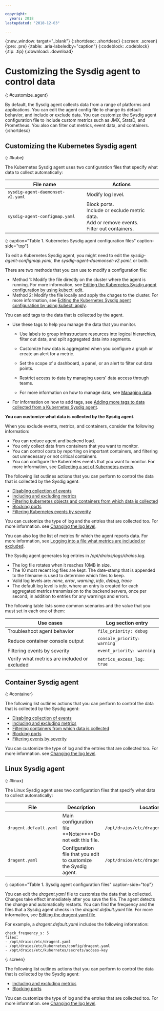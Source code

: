 ```yaml
---

copyright:
  years: 2018
lastupdated: "2018-12-03"

---
```


{:new_window: target="_blank"}
{:shortdesc: .shortdesc}
{:screen: .screen}
{:pre: .pre}
{:table: .aria-labeledby="caption"}
{:codeblock: .codeblock}
{:tip: .tip}
{:download: .download}

# Customizing the Sysdig agent to control data
{: #customize_agent}

By default, the Sysdig agent collects data from a range of platforms and applications. You can edit the agent config file to change its default behavior, and include or exclude data. You can customize the Sysdig agent configuration file to include custom metrics such as JMX, StatsD, and Prometheus. You also can filter out metrics, event data, and containers.
{:shortdesc}

## Customizing the Kubernetes Sysdig agent
{: #kube}

The Kubernetes Sysdig agent uses two configuration files that specify what data to collect automatically:

| File name                        | Actions           |
|----------------------------------|-------------------|
| `sysdig-agent-daemonset-v2.yaml` | Modify log level. |
| `sysdig-agent-configmap.yaml`    | Block ports. </br>Include or exclude metric data. </br>Add or remove events. </br>Filter out containers. |
{: caption="Table 1. Kubernetes Sysdig agent configuration files" caption-side="top"} 

To edit a Kubernetes Sysdig agent, you might need to edit the *sysdig-agent-configmap.yaml*, the *sysdig-agent-daemonset-v2.yaml*, or both.

There are two methods that you can use to modify a configuration file:
* Method 1: Modify the file directly on the cluster where the agent is running. For more information, see [Editing the Kubernetes Sysdig agent configuration by using kubectl edit](/docs/services/Monitoring-with-Sysdig/change_kube_agent.html#edit_kube_agent_method1).
* Method 2: Modify the file locally and apply the chages to the cluster. For more information, see [Editing the Kubernetes Sysdig agent configuration by using kubectl apply](/docs/services/Monitoring-with-Sysdig/change_kube_agent.html#edit_kube_agent_method2).

You can add tags to the data that is collected by the agent. 
* Use these tags to help you manage the data that you monitor. 

    * Use labels to group infrastructure resources into logical hierarchies, filter out data, and split aggregated data into segments. 
    
    * Customize how data is aggregated when you configure a graph or create an alert for a metric. 
    
    * Set the scope of a dashboard, a panel, or an alert to filter out data points. 
    
    * Restrict access to data by managing users' data access through teams. 
    
    * For more information on how to manage data, see [Managing data](/docs/services/Monitoring-with-Sysdig/manage.html#manage).

* For information on how to add tags, see [Adding more tags to data collected from a Kubernetes Sysdig agent](/docs/services/Monitoring-with-Sysdig/change_kube_agent.html#tag). 


**You can customize what data is collected by the Sysdig agent.** 

When you exclude events, metrics, and containers, consider the following information:
* You can reduce agent and backend load.
* You only collect data from containers that you want to monitor.
* You can control costs by reporting on important containers, and filtering out unnecessary or not critical containers.
* You can configure the Kubernetes events that you want to monitor. For more information, see [Collecting a set of Kubernetes events](/docs/services/Monitoring-with-Sysdig/change_kube_agent.html#kube).

The following list outlines actions that you can perform to control the data that is collected by the Sysdig agent:
* [Disabling collection of events](/docs/services/Monitoring-with-Sysdig/change_kube_agent.html#disable)
* [Including and excluding metrics](/docs/services/Monitoring-with-Sysdig/change_kube_agent.html#params)
* [Filtering kubernetes objects and containers from which data is collected](/docs/services/Monitoring-with-Sysdig/change_kube_agent.html#filtering)
* [Blocking ports](/docs/services/Monitoring-with-Sysdig/change_kube_agent.html#ports)
* [Filtering Kubernetes events by severity](/docs/services/Monitoring-with-Sysdig/change_kube_agent.html#severity)

You can customize the type of log and the entries that are collected too. For more information. see [Changing the log level](/docs/services/Monitoring-with-Sysdig/change_kube_agent.html#log_level).

You can also log the list of metrics fir which the agent reports data. For more information, see [Logging into a file what metrics are included or excluded](/docs/services/Monitoring-with-Sysdig/change_kube_agent.html#log_metrics).

The Sysdig agent generates log entries in */opt/draios/logs/draios.log*. 
* The log file rotates when it reaches 10MB in size.
* The 10 most recent log files are kept. The date-stamp that is appended to the filename is used to determine which files to keep.
* Valid log levels are: *none*, *error*, *warning*, *info*, *debug*, *trace*
* The default log level is *info*, where an entry is created for each aggregated metrics transmission to the backend servers, once per second, in addition to entries for any warnings and errors.

The following table lists some common scenarios and the value that you must set in each one of them:

| Use cases                                     | Log section entry           |
|-----------------------------------------------|-----------------------------|
| Troubleshoot agent behavior                   | `file_priority: debug`      |
| Reduce container console output               | `console_priority: warning` |
| Filtering events by severity                  | `event_priority: warning`   |
| Verify what metrics are included or excluded  | `metrics_excess_log: true`  |

## Container Sysdig agent
{: #container}




The following list outlines actions that you can perform to control the data that is collected by the Sysdig agent:
* [Disabling collection of events](/docs/services/Monitoring-with-Sysdig/change_container_agent.html#disable)
* [Including and excluding metrics](/docs/services/Monitoring-with-Sysdig/change_container_agent.html#params)
* [Filtering containers from which data is collected](/docs/services/Monitoring-with-Sysdig/change_container_agent.html#filtering)
* [Blocking ports](/docs/services/Monitoring-with-Sysdig/change_container_agent.html#ports)
* [Filtering events by severity](/docs/services/Monitoring-with-Sysdig/change_container_agent.html#severity)

You can customize the type of log and the entries that are collected too. For more information. see [Changing the log level](/docs/services/Monitoring-with-Sysdig/change_container_agent.html#log_level).



## Linux Sysdig agent
{: #linux}

The Linux Sysdig agent uses two configuration files that specify what data to collect automatically:

| File                   | Description                                                     | Location                                |
|------------------------|-----------------------------------------------------------------|-----------------------------------------|
| `dragent.default.yaml` | Main configuration file </br>**Note:****Do not edit this file.  | `/opt/draios/etc/dragent.default.yaml`  |
| `dragent.yaml`         | Configuration file that you edit to customize the Sysdig agent. | `/opt/draios/etc/dragent.yaml`          |
{: caption="Table 1. Sysdig agent configuration files" caption-side="top"} 

You can edit the *dragent.yaml* file to customize the data that is collected. Changes take effect immediately after you save the file. The agent detects the change and automatically restarts. You can find the frequency and the files that a Sysdig agent checks in the *dragent.default.yaml* file. For more information, see [Editing the dragent yaml file](/docs/services/Monitoring-with-Sysdig/change_agent.html#edit_agent).

For example, a *dragent.default.yaml* includes the following information:

```
check_frequency_s: 5
files:
- /opt/draios/etc/dragent.yaml
- /opt/draios/etc/kubernetes/config/dragent.yaml
- /opt/draios/etc/kubernetes/secrets/access-key
```
{: screen}

The following list outlines actions that you can perform to control the data that is collected by the Sysdig agent:
* [Including and excluding metrics](/docs/services/Monitoring-with-Sysdig/change_agent.html#params)
* [Blocking ports](/docs/services/Monitoring-with-Sysdig/change_agent.html#ports)

You can customize the type of log and the entries that are collected too. For more information. see [Changing the log level](/docs/services/Monitoring-with-Sysdig/change_agent.html#log_level).


